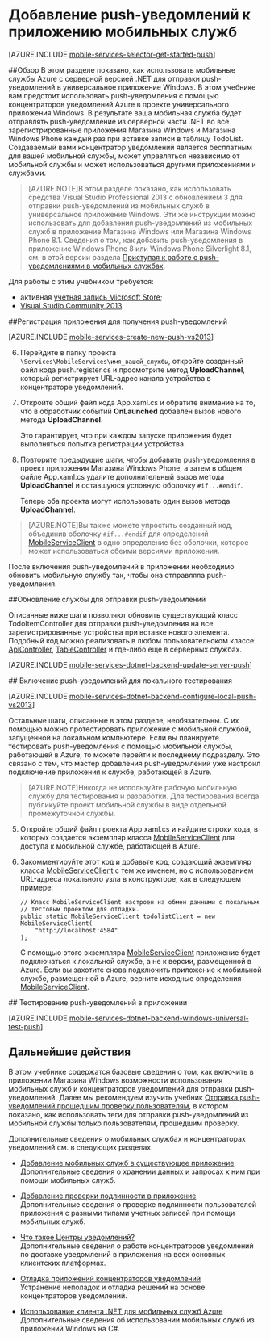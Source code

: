 <properties 
	pageTitle="Добавление push-уведомлений в универсальное приложение для Windows 8.1 | Мобильные службы Azure" 
	description="Информация об отправлении push-уведомлений в универсальное приложение для Windows 8.1 из мобильной службы с серверной частью .NET с помощью Центров уведомлений Azure." 
	services="mobile-services,notification-hubs" 
	documentationCenter="windows" 
	authors="ggailey777" 
	manager="dwrede" 
	editor=""/>

<tags 
	ms.service="mobile-services" 
	ms.workload="mobile" 
	ms.tgt_pltfrm="mobile-windows-store" 
	ms.devlang="dotnet" 
	ms.topic="article" 
	ms.date="07/01/2015" 
	ms.author="glenga"/>

# Добавление push-уведомлений к приложению мобильных служб

[AZURE.INCLUDE [mobile-services-selector-get-started-push](../../includes/mobile-services-selector-get-started-push.md)]

##Обзор
В этом разделе показано, как использовать мобильные службы Azure с серверной версией .NET для отправки push-уведомлений в универсальное приложение Windows. В этом учебнике вам предстоит использовать push-уведомления с помощью концентраторов уведомлений Azure в проекте универсального приложения Windows. В результате ваша мобильная служба будет отправлять push-уведомление из серверной части .NET во все зарегистрированные приложения Магазина Windows и Магазина Windows Phone каждый раз при вставке записи в таблицу TodoList. Создаваемый вами концентратор уведомлений является бесплатным для вашей мобильной службы, может управляться независимо от мобильной службы и может использоваться другими приложениями и службами.

>[AZURE.NOTE]В этом разделе показано, как использовать средства Visual Studio Professional 2013 с обновлением 3 для отправки push-уведомлений из мобильных служб в универсальное приложение Windows. Эти же инструкции можно использовать для добавления push-уведомлений из мобильных служб в приложение Магазина Windows или Магазина Windows Phone 8.1. Сведения о том, как добавить push-уведомления в приложение Windows Phone 8 или Windows Phone Silverlight 8.1, см. в этой версии раздела [Приступая к работе с push-уведомлениями в мобильных службах](mobile-services-dotnet-backend-windows-phone-get-started-push.md).

Для работы с этим учебником требуется:

* активная [учетная запись Microsoft Store](http://go.microsoft.com/fwlink/p/?LinkId=280045);
* <a href="https://go.microsoft.com/fwLink/p/?LinkID=391934" target="_blank">Visual Studio Community 2013</a>. 

##<a id="register"></a>Регистрация приложения для получения push-уведомлений

[AZURE.INCLUDE [mobile-services-create-new-push-vs2013](../../includes/mobile-services-create-new-push-vs2013.md)]

<ol start="6">
<li><p>Перейдите в папку проекта <code>\Services\MobileServices\имя_вашей_службы</code>, откройте созданный файл кода push.register.cs и просмотрите метод <strong>UploadChannel</strong>, который регистрирует URL-адрес канала устройства в концентраторе уведомлений.</p></li> 
<li><p>Откройте общий файл кода App.xaml.cs и обратите внимание на то, что в обработчик событий <strong>OnLaunched</strong> добавлен вызов нового метода <strong>UploadChannel</strong>.</p> <p>Это гарантирует, что при каждом запуске приложения будет выполняться попытка регистрации устройства.</p></li>
<li><p>Повторите предыдущие шаги, чтобы добавить push-уведомления в проект приложения Магазина Windows Phone, а затем в общем файле App.xaml.cs удалите дополнительный вызов метода <strong>UploadChannel</strong> и оставшуюся условную оболочку <code>#if...#endif</code>.</p> <p>Теперь оба проекта могут использовать один вызов метода <strong>UploadChannel</strong>.</p>
</li>
</ol>

> [AZURE.NOTE]Вы также можете упростить созданный код, объединив оболочку <code>#if...#endif</code> для определений [MobileServiceClient](http://msdn.microsoft.com/library/azure/microsoft.windowsazure.mobileservices.mobileserviceclient.aspx) в одно определение без оболочки, которое может использоваться обеими версиями приложения.

После включения push-уведомлений в приложении необходимо обновить мобильную службу так, чтобы она отправляла push-уведомления.

##<a id="update-service"></a>Обновление службы для отправки push-уведомлений

Описанные ниже шаги позволяют обновить существующий класс TodoItemController для отправки push-уведомления на все зарегистрированные устройства при вставке нового элемента. Подобный код можно реализовать в любом пользовательском классе: [ApiController](https://msdn.microsoft.com/library/system.web.http.apicontroller.aspx), [TableController](https://msdn.microsoft.com/library/azure/microsoft.windowsazure.mobile.service.tables.tablecontroller.aspx) и где-либо еще в серверных службах.

[AZURE.INCLUDE [mobile-services-dotnet-backend-update-server-push](../../includes/mobile-services-dotnet-backend-update-server-push.md)]

##<a id="local-testing"></a> Включение push-уведомлений для локального тестирования

[AZURE.INCLUDE [mobile-services-dotnet-backend-configure-local-push-vs2013](../../includes/mobile-services-dotnet-backend-configure-local-push-vs2013.md)]

Остальные шаги, описанные в этом разделе, необязательны. С их помощью можно протестировать приложение с мобильной службой, запущенной на локальном компьютере. Если вы планируете тестировать push-уведомления с помощью мобильной службы, работающей в Azure, то можете перейти к последнему подразделу. Это связано с тем, что мастер добавления push-уведомлений уже настроил подключение приложения к службе, работающей в Azure.

>[AZURE.NOTE]Никогда не используйте рабочую мобильную службу для тестирования и разработки. Для тестирования всегда публикуйте проект мобильной службы в виде отдельной промежуточной службы.

<ol start="5">
<li><p>Откройте общий файл проекта App.xaml.cs и найдите строки кода, в которых создается экземпляр класса <a href="http://msdn.microsoft.com/library/azure/microsoft.windowsazure.mobileservices.mobileserviceclient.aspx">MobileServiceClient</a> для доступа к мобильной службе, работающей в Azure.</p></li>
<li><p>Закомментируйте этот код и добавьте код, создающий экземпляр класса <a href="http://msdn.microsoft.com/library/azure/microsoft.windowsazure.mobileservices.mobileserviceclient.aspx">MobileServiceClient</a> с тем же именем, но с использованием URL-адреса локального узла в конструкторе, как в следующем примере:</p>
<pre><code>// Класс MobileServiceClient настроен на обмен данными с локальным
// тестовым проектом для отладки.
public static MobileServiceClient todolistClient = new MobileServiceClient(
	"http://localhost:4584"
);
</code></pre><p>С помощью этого экземпляра <a href="http://msdn.microsoft.com/library/azure/microsoft.windowsazure.mobileservices.mobileserviceclient.aspx">MobileServiceClient</a> приложение будет подключаться к локальной службе, а не к версии, размещенной в Azure. Если вы захотите снова подключить приложение к мобильной службе, размещенной в Azure, верните исходные определения <a href="http://msdn.microsoft.com/library/azure/microsoft.windowsazure.mobileservices.mobileserviceclient.aspx">MobileServiceClient</a>.</p></li>
</ol>

##<a id="test"></a> Тестирование push-уведомлений в приложении

[AZURE.INCLUDE [mobile-services-dotnet-backend-windows-universal-test-push](../../includes/mobile-services-dotnet-backend-windows-universal-test-push.md)]

## <a name="next-steps"> </a>Дальнейшие действия

В этом учебнике содержатся базовые сведения о том, как включить в приложении Магазина Windows возможности использования мобильных служб и концентраторов уведомлений для отправки push-уведомлений. Далее мы рекомендуем изучить учебник [Отправка push-уведомлений прошедшим проверку пользователям], в котором показано, как использовать теги для отправки push-уведомлений из мобильной службы только пользователям, прошедшим проверку.

Дополнительные сведения о мобильных службах и концентраторах уведомлений см. в следующих разделах.

* [Добавление мобильных служб в существующее приложение][Get started with data] <br/>Дополнительные сведения о хранении данных и запросах к ним при помощи мобильных служб.

* [Добавление проверки подлинности в приложение][Get started with authentication] <br/>Дополнительные сведения о проверке подлинности пользователей приложения с разными типами учетных записей при помощи мобильных служб.

* [Что такое Центры уведомлений?] <br/>Дополнительные сведения о работе концентраторов уведомлений по доставке уведомлений в приложения на всех основных клиентских платформах.

* [Отладка приложений концентраторов уведомлений](http://go.microsoft.com/fwlink/p/?linkid=386630) </br>Устранение неполадок и отладка решений на основе концентраторов уведомлений.

* [Использование клиента .NET для мобильных служб Azure] <br/>Дополнительные сведения об использовании мобильных служб из приложений Windows на C#.

<!-- Anchors. -->

<!-- Images. -->

<!-- URLs. -->
[Submit an app page]: http://go.microsoft.com/fwlink/p/?LinkID=266582
[My Applications]: http://go.microsoft.com/fwlink/p/?LinkId=262039
[Live SDK for Windows]: http://go.microsoft.com/fwlink/p/?LinkId=262253
[Get started with Mobile Services]: mobile-services-dotnet-backend-windows-store-dotnet-get-started.md
[Get started with data]: mobile-services-dotnet-backend-windows-universal-dotnet-get-started-data.md
[Get started with authentication]: mobile-services-dotnet-backend-windows-universal-dotnet-get-started-users.md

[Отправка push-уведомлений прошедшим проверку пользователям]: mobile-services-dotnet-backend-windows-store-dotnet-push-notifications-app-users.md

[Что такое Центры уведомлений?]: ../notification-hubs-overview.md

[Использование клиента .NET для мобильных служб Azure]: mobile-services-windows-dotnet-how-to-use-client-library.md
 

<!---HONumber=July15_HO2-->